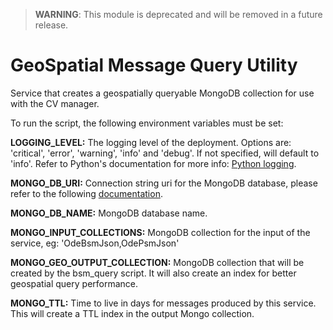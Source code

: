 > **WARNING**: This module is deprecated and will be removed in a future release.

# GeoSpatial Message Query Utility

Service that creates a geospatially queryable MongoDB collection for use with the CV manager.

To run the script, the following environment variables must be set:

<b>LOGGING_LEVEL:</b> The logging level of the deployment. Options are: 'critical', 'error', 'warning', 'info' and 'debug'. If not specified, will default to 'info'. Refer to Python's documentation for more info: [Python logging](https://docs.python.org/3/howto/logging.html).

<b>MONGO_DB_URI:</b> Connection string uri for the MongoDB database, please refer to the following [documentation](https://www.mongodb.com/docs/manual/reference/connection-string/).

<b>MONGO_DB_NAME:</b> MongoDB database name.

<b>MONGO_INPUT_COLLECTIONS:</b> MongoDB collection for the input of the service, eg: 'OdeBsmJson,OdePsmJson'

<b>MONGO_GEO_OUTPUT_COLLECTION:</b> MongoDB collection that will be created by the bsm_query script. It will also create an index for better geospatial query performance.

<b>MONGO_TTL:</b> Time to live in days for messages produced by this service. This will create a TTL index in the output Mongo collection.
